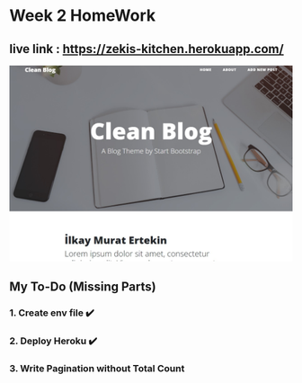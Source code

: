 # Week 2 HomeWork

## live link : https://zekis-kitchen.herokuapp.com/

![](CleanBlog/img.jpg)

## My To-Do (Missing Parts)

### 1. Create env file :heavy_check_mark:
### 2. Deploy Heroku :heavy_check_mark:
### 3. Write Pagination without Total Count 